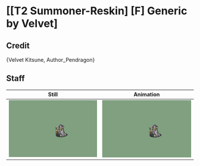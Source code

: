 # [\[T2 Summoner-Reskin\] \[F\] Generic by Velvet]

## Credit

{Velvet Kitsune, Author_Pendragon}

## Staff

| Still | Animation |
| :---: | :-------: |
| ![Staff still](./Staff_000.png) | ![Staff animation](./Staff.gif) |
